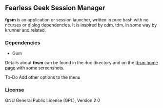 ## Fearless Geek Session Manager

**fgsm** is an application or session launcher, written in pure bash with no
ncurses or dialog dependencies. It is inspired by cdm, tdm, in some way by
krunner and related.

### Dependencies
* Gum

Details about **tbsm** can be found in the doc directory and on
the [tbsm home page](https://loh-tar.github.io/tbsm/) with some
screenshots.

To-Do
Add other options to the menu

### License

GNU General Public License (GPL), Version 2.0
